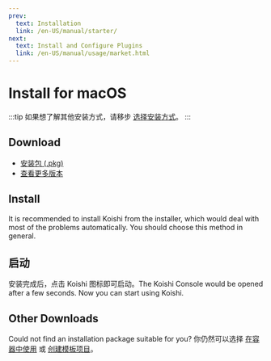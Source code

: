 ```yaml
---
prev:
  text: Installation
  link: /en-US/manual/starter/
next:
  text: Install and Configure Plugins
  link: /en-US/manual/usage/market.html
---
```


# Install for macOS

:::tip
如果想了解其他安装方式，请移步 [选择安装方式](./index.md)。
:::

## Download

- [安装包 (.pkg)](https://k.ilharp.cc/osx.pkg)
- [查看更多版本](https://github.com/koishijs/koishi-desktop/releases)

## Install

It is recommended to install Koishi from the installer, which would deal with most of the problems automatically.
You should choose this method in general.

## 启动

安装完成后，点击 Koishi 图标即可启动。The Koishi Console would be opened after a few seconds. Now you can start using Koishi.

## Other Downloads

Could not find an installation package suitable for you?
你仍然可以选择 [在容器中使用](./docker.md) 或 [创建模板项目](./boilerplate.md)。
